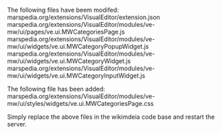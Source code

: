 The following files have beem modifed:
marspedia.org/extensions/VisualEditor/extension.json
marspedia.org/extensions/VisualEditor/modules/ve-mw/ui/pages/ve.ui.MWCategoriesPage.js
marspedia.org/extensions/VisualEditor/modules/ve-mw/ui/widgets/ve.ui.MWCategoryPopupWidget.js
marspedia.org/extensions/VisualEditor/modules/ve-mw/ui/widgets/ve.ui.MWCategoryWidget.js
marspedia.org/extensions/VisualEditor/modules/ve-mw/ui/widgets/ve.ui.MWCategoryInputWidget.js

The following file has been added:
marspedia.org/extensions/VisualEditor/modules/ve-mw/ui/styles/widgets/ve.ui.MWCategoriesPage.css

Simply replace the above files in the wikimdeia code base and restart the server.